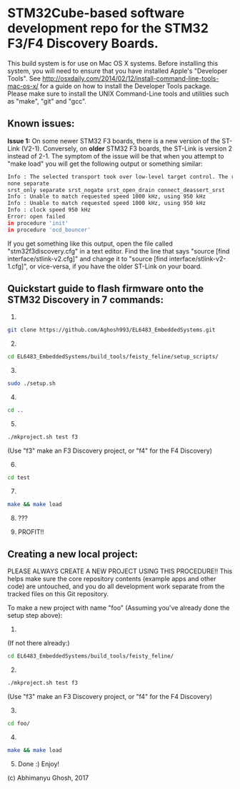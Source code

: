 # STM32Cube-based software development repo for the STM32 F3/F4 Discovery Boards.

This build system is for use on Mac OS X systems. Before installing this system, you will need to ensure that you have installed Apple's "Developer Tools". See http://osxdaily.com/2014/02/12/install-command-line-tools-mac-os-x/ for a guide on how to install the Developer Tools package. Please make sure to install the UNIX Command-Line tools and utilities such as "make", "git" and "gcc".

## Known issues:

**Issue 1:** On some newer STM32 F3 boards, there is a new version of the ST-Link (V2-1). Conversely, on **older** STM32 F3 boards, the ST-Link is version 2 instead of 2-1. The symptom of the issue will be that when you attempt to "make load" you will get the following output or something similar:

```bash
Info : The selected transport took over low-level target control. The results might differ compared to plain JTAG/SWD
none separate
srst_only separate srst_nogate srst_open_drain connect_deassert_srst
Info : Unable to match requested speed 1000 kHz, using 950 kHz
Info : Unable to match requested speed 1000 kHz, using 950 kHz
Info : clock speed 950 kHz
Error: open failed
in procedure 'init' 
in procedure 'ocd_bouncer'
```

If you get something like this output, open the file called "stm32f3discovery.cfg" in a text editor. Find the line that says "source [find interface/stlink-v2.cfg]" and change it to "source [find interface/stlink-v2-1.cfg]", or vice-versa, if you have the older ST-Link on your board.

## Quickstart guide to flash firmware onto the STM32 Discovery in 7 commands:

1) 

```bash
git clone https://github.com/Aghosh993/EL6483_EmbeddedSystems.git
```

2) 

```bash
cd EL6483_EmbeddedSystems/build_tools/feisty_feline/setup_scripts/
```

3) 

```bash
sudo ./setup.sh
```

4) 

```bash
cd ..
```

5) 

```bash
./mkproject.sh test f3
```

(Use "f3" make an F3 Discovery project, or "f4" for the F4 Discovery)

6) 

```bash
cd test
```

7) 

```bash
make && make load
```

8) ???

9) PROFIT!!

## Creating a new local project:

PLEASE ALWAYS CREATE A NEW PROJECT USING THIS PROCEDURE!! This helps make sure the core repository contents (example apps and other code) are untouched, and you do all development work separate from the tracked files on this Git repository.

To make a new project with name "foo" (Assuming you've already done the setup step above):

1) 

(If not there already:)

```bash
cd EL6483_EmbeddedSystems/build_tools/feisty_feline/
```

2)

```bash
./mkproject.sh test f3
```

(Use "f3" make an F3 Discovery project, or "f4" for the F4 Discovery)

3) 

```bash
cd foo/
```

4) 

```bash
make && make load
```

5) Done :) Enjoy!

(c) Abhimanyu Ghosh, 2017
